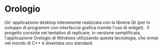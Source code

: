 # Orologio
Un' applicazione desktop interamente realizzata con la libreria Qt (per lo sviluppo di programmi con interfaccia grafica tramite l'uso di widget) . Il progetto consiste nel tentativo di replicare, in versione semplificata, l'applicazione Orologio di Windows utilizzando questa tecnologia, che ormai nel mondo di C++ è diventata uno standard.
